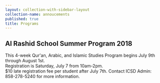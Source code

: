 ```yaml
---
layout: collection-with-sidebar-layout
collection-name: annoucements
published: true
title: Programs
---
```

## Al Rashid School Summer Program 2018
This 4-week Qur'an, Arabic, and Islamic Studies Program begins July 9th through August 1st.  
Registration is Saturday, July 7 from 10am-2pm.  
$10 late registration fee per student after July 7th.
Contact ICSD Admin: 858-278-5240 for more information.
